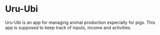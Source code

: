 # Uru-Ubi
Uru-Ubi is an app for managing animal production especially for pigs. This app is supposed to keep track of inputs, income and activities.
